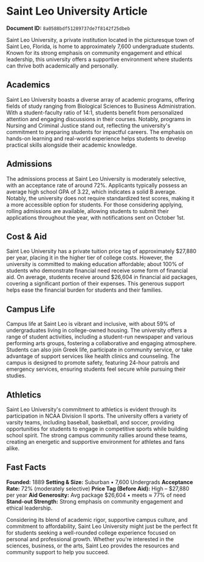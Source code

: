 # Saint Leo University Article

**Document ID:** `8a0588bdf51289737de7f8142f25dbeb`

Saint Leo University, a private institution located in the picturesque town of Saint Leo, Florida, is home to approximately 7,600 undergraduate students. Known for its strong emphasis on community engagement and ethical leadership, this university offers a supportive environment where students can thrive both academically and personally.

## Academics
Saint Leo University boasts a diverse array of academic programs, offering fields of study ranging from Biological Sciences to Business Administration. With a student-faculty ratio of 14:1, students benefit from personalized attention and engaging discussions in their courses. Notably, programs in Nursing and Criminal Justice stand out, reflecting the university's commitment to preparing students for impactful careers. The emphasis on hands-on learning and real-world experience helps students to develop practical skills alongside their academic knowledge.

## Admissions
The admissions process at Saint Leo University is moderately selective, with an acceptance rate of around 72%. Applicants typically possess an average high school GPA of 3.22, which indicates a solid B average. Notably, the university does not require standardized test scores, making it a more accessible option for students. For those considering applying, rolling admissions are available, allowing students to submit their applications throughout the year, with notifications sent on October 1st.

## Cost & Aid
Saint Leo University has a private tuition price tag of approximately $27,880 per year, placing it in the higher tier of college costs. However, the university is committed to making education affordable; about 100% of students who demonstrate financial need receive some form of financial aid. On average, students receive around $26,604 in financial aid packages, covering a significant portion of their expenses. This generous support helps ease the financial burden for students and their families.

## Campus Life
Campus life at Saint Leo is vibrant and inclusive, with about 59% of undergraduates living in college-owned housing. The university offers a range of student activities, including a student-run newspaper and various performing arts groups, fostering a collaborative and engaging atmosphere. Students can also join Greek life, participate in community service, or take advantage of support services like health clinics and counseling. The campus is designed to promote safety, featuring 24-hour patrols and emergency services, ensuring students feel secure while pursuing their studies.

## Athletics
Saint Leo University's commitment to athletics is evident through its participation in NCAA Division II sports. The university offers a variety of varsity teams, including baseball, basketball, and soccer, providing opportunities for students to engage in competitive sports while building school spirit. The strong campus community rallies around these teams, creating an energetic and supportive environment for athletes and fans alike.

## Fast Facts
**Founded:** 1889
**Setting & Size:** Suburban • 7,600 Undergrads
**Acceptance Rate:** 72% (moderately selective)
**Price Tag (Before Aid):** High – $27,880 per year
**Aid Generosity:** Avg package $26,604 • meets ≈ 77% of need
**Stand-out Strength:** Strong emphasis on community engagement and ethical leadership.

Considering its blend of academic rigor, supportive campus culture, and commitment to affordability, Saint Leo University might just be the perfect fit for students seeking a well-rounded college experience focused on personal and professional growth. Whether you’re interested in the sciences, business, or the arts, Saint Leo provides the resources and community support to help you succeed.
